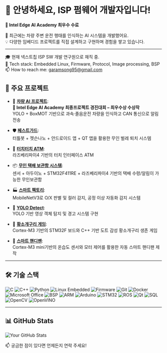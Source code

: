 # 👋 안녕하세요, ISP 펌웨어 개발자입니다!

**🏅 Intel Edge AI Academy 최우수 수료**  
  
🚗 최근에는 차량 주변 운전 행태를 인식하는 AI 시스템을 개발했어요.  
💡 다양한 임베디드 프로젝트를 직접 설계하고 구현하며 경험을 쌓고 있습니다.  

---
🎓 현재 넥스트칩 ISP SW 개발 연구원으로 재직 중.  
🔧 Tech stack: Embedded Linux, Firmware, Protocol, Image processing, BSP  
📫 How to reach me: [garamsong95@gmail.com](mailto:garamsong95@gmail.com)   

## 🧠 주요 프로젝트

- 🚗 **[차량 AI 프로젝트](https://github.com/GaramSong-95/Project-SmartSurround)**:  
**🏅 Intel Edge AI Academy 최종프로젝트 경진대회 – 최우수상 수상작**  
  YOLO + BoxMOT 기반으로 과속·졸음운전 차량을 인식하고 CAN 통신으로 알림 전송

- 🛡 **[페스트가드](https://github.com/GaramSong-95/Project-PestGuard)**:  
  터틀봇 + 젯슨나노 + 안드로이드 앱 + QT 앱을 활용한 무인 벌레 퇴치 시스템

- 💸 **[터치터치 ATM](https://github.com/GaramSong-95/Project-ATM)**:  
  라즈베리파이4 기반의 터치 인터페이스 ATM

- 📦 **[무인 택배 보관함 시스템](https://github.com/GaramSong-95/Project-SmartDeliveryStorageBoxSystem)**:  
  센서 + 아두이노 + STM32F411RE + 라즈베리파이4 기반의 택배 수령/알림이 가능한 무인보관함

- 🏭 **[스마트 팩토리](https://github.com/GaramSong-95/Project-SmartFactory)**:  
  MobileNetV3로 O/X 판별 및 컬러 감지, 공정 이상 자동화 감지 시스템

- 🧭 **[YOLO Detect](https://github.com/GaramSong-95/Project-yolodetect)**:  
  YOLO 기반 영상 객체 탐지 및 경고 시스템 구현

- 🐸 **[황소개구리 게임](https://github.com/GaramSong-95/Project-AmericanBullfrog)**:  
  Cortex-M3 기반의 STM32F 보드와 C++ 기반 도트 감성 황소개구리 생존 게임

- 💨 **[스마트 핸디팬](https://github.com/GaramSong-95/Project-SmartHandyFan)**:  
  Cortex-M3 mini기반의 온습도 센서와 모터 제어를 활용한 자동 스마트 핸디팬 제작


---

## 🛠 기술 스택

![C](https://img.shields.io/badge/C-00599C?style=flat&logo=c&logoColor=white)
![C++](https://img.shields.io/badge/C++-00599C?style=flat&logo=c%2B%2B&logoColor=white)
![Python](https://img.shields.io/badge/Python-3776AB?style=flat&logo=python&logoColor=white)
![Linux Embedded](https://img.shields.io/badge/Linux_Embedded-000000?style=flat&logo=linux&logoColor=white)
![Firmware](https://img.shields.io/badge/Firmware-555555?style=flat)
![Git](https://img.shields.io/badge/Git-F05032?style=flat&logo=git&logoColor=white)
![Docker](https://img.shields.io/badge/Docker-2496ED?style=flat&logo=docker&logoColor=white)
![Microsoft Office](https://img.shields.io/badge/Microsoft_Office-D83B01?style=flat&logo=microsoft-office&logoColor=white)
![BSP](https://img.shields.io/badge/BSP-007ACC?style=flat)
![ARM](https://img.shields.io/badge/ARM-0091BD?style=flat)
![Arduino](https://img.shields.io/badge/Arduino-00979D?style=flat&logo=arduino&logoColor=white)
![STM32](https://img.shields.io/badge/STM32-03234B?style=flat)
![ROS](https://img.shields.io/badge/ROS-22314E?style=flat)
![Qt](https://img.shields.io/badge/Qt-41CD52?style=flat&logo=qt&logoColor=white)
![SQL](https://img.shields.io/badge/SQL-4479A1?style=flat&logo=mysql&logoColor=white)
![OpenCV](https://img.shields.io/badge/OpenCV-5C3EE8?style=flat&logo=opencv&logoColor=white)
![OpenVINO](https://img.shields.io/badge/OpenVINO-7348B6?style=flat)

---

## 📊 GitHub Stats

![Your GitHub Stats](https://github-readme-stats.vercel.app/api?username=GaramSong-95&show_icons=true&theme=tokyonight)

📫 궁금한 점이 있다면 언제든지 연락 주세요!
